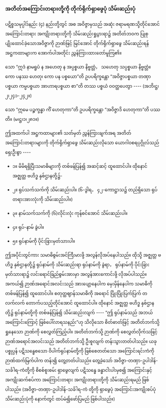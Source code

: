 ### အတိတ်အကြောင်းတရားတို့ကို တိုက်ရိုက်ရှာဖွေပုံ သိမ်းဆည်းပုံ

ပဋိစ္စသမုပ္ပါဒ်နည်း (၄) နည်းတို့တွင် အစ အဝိဇ္ဇာမှသည် အဆုံး ဇရာမရဏသို့တိုင်အောင် အကြောင်းတရား အကျိုးတရားတို့ကို သိမ်းဆည်းရှုပွားရာ၌ အတိတ်ဘဝက ပြုစုပျိုးထောင်ခဲ့သောအဝိဇ္ဇာကို ဉာဏ်ဖြင့် မြင်အောင် တိုက်ရိုက်ရှာဖွေ သိမ်းဆည်းရန် အဋ္ဌကထာများက အောက်ပါအတိုင်း ညွှန်ကြားထားတော်မူကြ၏။

သော “ဣဒံ နာမရူပံ န အဟေတု န အပ္ပစ္စယာ နိဗ္ဗတ္တံ， သဟေတု သပ္ပစ္စယာ နိဗ္ဗတ္တံ။ ကော ပနဿ ဟေတု၊ ကော ပန ပစ္စယော”တိ ဥပပရိက္ခန္တော “အဝိဇ္ဇာပစ္စယာ တဏှာပစ္စယာ ကမ္မပစ္စယာ အာဟာရပစ္စယာ စာ”တိ တဿ ပစ္စယံ ဝဝတ္ထပေတွာ ---- (အဘိ၊ဋ္ဌ၊၂၊၂၄၁-၂၄၂။)

သော “ဣမေ ပဉ္စက္ခန္ဓာ ကိံ ဟေတုကာ”တိ ဥပပရိက္ခန္တော “အဝိဇ္ဇာဒိ ဟေတုကာ”တိ ပဿတိ။
(မ၊ဋ္ဌ၊၁၊၂၈၁။)

ဤအထက်ပါ အဋ္ဌကထာများ၏ သတ်မှတ် ညွှန်ကြားချက်အရ အတိတ်အကြောင်းတရားများကို တိုက်ရိုက်ရှာဖွေ သိမ်းဆည်းလိုသော ယောဂါဝစရပုဂ္ဂိုလ်သည် ရှေးဦးစွာ ----

- ၁။ မိမိရရှိပြီးသမာဓိများကို တစ်ဖန်ပြန်၍ အဆင့်ဆင့် ထူထောင်ပါ။ 
ထိုနောင် အဇ္ဈတ္တ ဗဟိဒ္ဓ နှစ်ဌာနတို့၌-

- ၂။ ရုပ်သက်သက်ကို သိမ်းဆည်းပါ။ 
(၆-ဒွါရ， ၄၂-ကောဋ္ဌာသ၌ တည်ရှိသော ရုပ်တရားအားလုံးကို သိမ်းဆည်းပါ။)

- ၃။ နာမ်သက်သက်ကို (၆)လိုင်းလုံး ကုန်စင်အောင် သိမ်းဆည်းပါ။

- ၄။ ရုပ်-နာမ် ခွဲပါ။

- ၅။ ရုပ်နာမ်ကို ပိုင်းခြားမှတ်သားပါ။

ဤအပိုင်းတွင်ကား သမာဓိစွမ်းအင်ကြီးမားဖို့ အလွန်လိုအပ်နေပါသည်။ 
ထိုသို့ အဇ္ဈတ္တ ဗဟိဒ္ဓ နှစ်ဌာနတို့၌ ရုပ်နာမ်ကို သိမ်းဆည်းရာ ရုပ်နာမ်ကို ခွဲရာ， ရုပ်နာမ်ကို ပိုင်းခြားမှတ်သားရာ၌ လင်းရောင်ခြည်စွမ်းအားမှာ အလွန်အားကောင်းဖို့ လိုအပ်ပါသည်။ 
အကယ်၍ ဉာဏ်အရောင်အလင်းသည် အားပျော့နေပါက မှေးမှိန်နေပါက သမာဓိကို တစ်ဖန်ပြန်၍ ထူထောင်ပါ။ 
စတုတ္ထဈာန်သမာဓိကို အရောင် ပြိုးပြိုးပြက်ပြက် တလက်လက် တောက်ပသည့်တိုင်အောင် ထူထောင်ပါ။ 
ထိုနောင် အဇ္ဈတ္တ ဗဟိဒ္ဓ နှစ်ဌာနတို့၌ ရုပ်နာမ်တို့ကို တစ်ဖန်ပြန်၍ သိမ်းဆည်းလျက် ---- “ဤ ရုပ်နာမ်သည် အဘယ်အကြောင်းကြောင့် ဖြစ်ပေါ်လာရသနည်း”ဟု သိလိုသော စိတ်ဓာတ်ဖြင့် အတိတ်ဘက်သို့ ရှုနေသော ဉာဏ်ကို စေလွှတ်ကြည့်ပါ။ 
အတိတ်ဘက်သို့ ဉာဏ်ကို စေလွှတ်လိုက်သဖြင့် ဉာဏ်အရောင်အလင်းသည် အတိတ်ဘက်သို့ ဦးစူလျက် တန်းသွားတတ်ပါသည်။ 
ယခု ပစ္စုပ္ပန် ပဋိသန္ဓေစသော ဝိပါက်ရုပ်နာမ်တို့ကို ဖြစ်စေတတ်သော အကြောင်းရင်းကံကို ဉာဏ်ထက်မြက်ပါက တန်း၍ တွေ့တတ်ပါသည်။ 
တွေ့ခဲ့သော် အဝိဇ္ဇာ-တဏှာ-ဥပါဒါန်-သင်္ခါရ-ကံတို့ကို စိစစ်စူးစမ်း ရှာဖွေလျက် ပဋိသန္ဓေ ခန္ဓာငါးပါးမှစ၍ အကြောင်းနှင့် အကျိုးဆက်စပ်ကာ အကြောင်းတရား အကျိုးတရားတို့ကို သိမ်းဆည်းရမည် ဖြစ်ပါသည်။ 
(အဝိဇ္ဇာ-တဏှာ-ဥပါဒါန်-သင်္ခါရ-ကံ တို့ကို ရှာဖွေပုံ အကြောင်းအကျိုးစပ်ပုံ သိမ်းဆည်းပုံကို နောက်တွင် ထပ်မံ၍ဖော်ပြမည် ဖြစ်ပါသည်။)